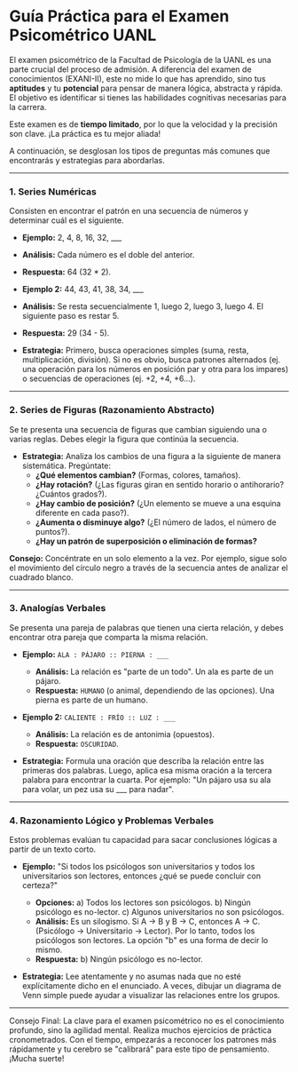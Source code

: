 # Guía Práctica para el Examen Psicométrico UANL

El examen psicométrico de la Facultad de Psicología de la UANL es una parte crucial del proceso de admisión. A diferencia del examen de conocimientos (EXANI-II), este no mide lo que has aprendido, sino tus **aptitudes** y tu **potencial** para pensar de manera lógica, abstracta y rápida. El objetivo es identificar si tienes las habilidades cognitivas necesarias para la carrera.

Este examen es de **tiempo limitado**, por lo que la velocidad y la precisión son clave. ¡La práctica es tu mejor aliada!

A continuación, se desglosan los tipos de preguntas más comunes que encontrarás y estrategias para abordarlas.

---

### 1. Series Numéricas

Consisten en encontrar el patrón en una secuencia de números y determinar cuál es el siguiente.

- **Ejemplo:** 2, 4, 8, 16, 32, ___
- **Análisis:** Cada número es el doble del anterior.
- **Respuesta:** 64 (32 * 2).

- **Ejemplo 2:** 44, 43, 41, 38, 34, ___
- **Análisis:** Se resta secuencialmente 1, luego 2, luego 3, luego 4. El siguiente paso es restar 5.
- **Respuesta:** 29 (34 - 5).

- **Estrategia:** Primero, busca operaciones simples (suma, resta, multiplicación, división). Si no es obvio, busca patrones alternados (ej. una operación para los números en posición par y otra para los impares) o secuencias de operaciones (ej. +2, +4, +6...).

---

### 2. Series de Figuras (Razonamiento Abstracto)

Se te presenta una secuencia de figuras que cambian siguiendo una o varias reglas. Debes elegir la figura que continúa la secuencia.

- **Estrategia:** Analiza los cambios de una figura a la siguiente de manera sistemática. Pregúntate:
    - **¿Qué elementos cambian?** (Formas, colores, tamaños).
    - **¿Hay rotación?** (¿Las figuras giran en sentido horario o antihorario? ¿Cuántos grados?).
    - **¿Hay cambio de posición?** (¿Un elemento se mueve a una esquina diferente en cada paso?).
    - **¿Aumenta o disminuye algo?** (¿El número de lados, el número de puntos?).
    - **¿Hay un patrón de superposición o eliminación de formas?**

**Consejo:** Concéntrate en un solo elemento a la vez. Por ejemplo, sigue solo el movimiento del círculo negro a través de la secuencia antes de analizar el cuadrado blanco.

---

### 3. Analogías Verbales

Se presenta una pareja de palabras que tienen una cierta relación, y debes encontrar otra pareja que comparta la misma relación.

- **Ejemplo:** `ALA : PÁJARO :: PIERNA : ___`
    - **Análisis:** La relación es "parte de un todo". Un ala es parte de un pájaro.
    - **Respuesta:** `HUMANO` (o animal, dependiendo de las opciones). Una pierna es parte de un humano.

- **Ejemplo 2:** `CALIENTE : FRÍO :: LUZ : ___`
    - **Análisis:** La relación es de antonimia (opuestos).
    - **Respuesta:** `OSCURIDAD`.

- **Estrategia:** Formula una oración que describa la relación entre las primeras dos palabras. Luego, aplica esa misma oración a la tercera palabra para encontrar la cuarta. Por ejemplo: "Un pájaro usa su ala para volar, un pez usa su ___ para nadar".

---

### 4. Razonamiento Lógico y Problemas Verbales

Estos problemas evalúan tu capacidad para sacar conclusiones lógicas a partir de un texto corto.

- **Ejemplo:** "Si todos los psicólogos son universitarios y todos los universitarios son lectores, entonces ¿qué se puede concluir con certeza?"
    - **Opciones:** a) Todos los lectores son psicólogos. b) Ningún psicólogo es no-lector. c) Algunos universitarios no son psicólogos.
    - **Análisis:** Es un silogismo. Si A -> B y B -> C, entonces A -> C. (Psicólogo -> Universitario -> Lector). Por lo tanto, todos los psicólogos son lectores. La opción "b" es una forma de decir lo mismo.
    - **Respuesta:** b) Ningún psicólogo es no-lector.

- **Estrategia:** Lee atentamente y no asumas nada que no esté explícitamente dicho en el enunciado. A veces, dibujar un diagrama de Venn simple puede ayudar a visualizar las relaciones entre los grupos.

---

Consejo Final: La clave para el examen psicométrico no es el conocimiento profundo, sino la agilidad mental. Realiza muchos ejercicios de práctica cronometrados. Con el tiempo, empezarás a reconocer los patrones más rápidamente y tu cerebro se "calibrará" para este tipo de pensamiento. ¡Mucha suerte!
